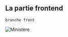 ## La partie frontend
```
branche front
```


![Ministère](https://github.com/mahf-TB/VueLaravel-O-GECA/assets/110841675/0eb54ceb-a285-4dc8-a6a9-d0d0f337d012)

